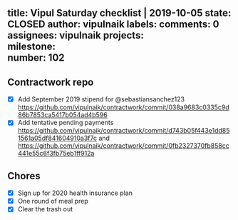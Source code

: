 title:	Vipul Saturday checklist | 2019-10-05
state:	CLOSED
author:	vipulnaik
labels:	
comments:	0
assignees:	vipulnaik
projects:	
milestone:	
number:	102
--
## Contractwork repo

- [x] Add September 2019 stipend for @sebastiansanchez123 https://github.com/vipulnaik/contractwork/commit/038a9683c0335c9d86b7853ca5417b054ad4b596
- [x] Add tentative pending payments https://github.com/vipulnaik/contractwork/commit/d743b05f443e1dd851561a05df841604910a3f7c and https://github.com/vipulnaik/contractwork/commit/0fb2327370fb858cc441e55c6f3fb75eb1ff912a

## Chores

- [x] Sign up for 2020 health insurance plan
- [x] One round of meal prep
- [x] Clear the trash out
